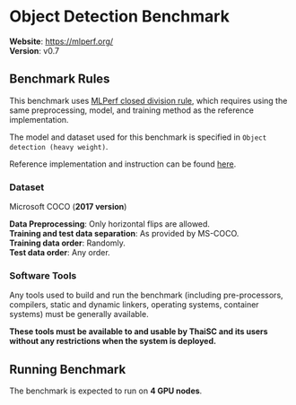 # Object Detection Benchmark

**Website**: https://mlperf.org/  
**Version**: v0.7

## Benchmark Rules

This benchmark uses [MLPerf closed division rule](https://github.com/mlperf/training_policies/blob/master/training_rules.adoc#closed-division), which requires using the same preprocessing, model, and training method as the reference implementation.

The model and dataset used for this benchmark is specified in `Object detection (heavy weight)`. 

Reference implementation and instruction can be found [here](https://github.com/mlperf/training/tree/master/object_detection).

### Dataset

Microsoft COCO (**2017 version**)

**Data Preprocessing**: Only horizontal flips are allowed.  
**Training and test data separation**: As provided by MS-COCO.  
**Training data order**: Randomly.  
**Test data order**: Any order.

### Software Tools

Any tools used to build and run the benchmark (including pre-processors, compilers, static and dynamic linkers, operating systems, container systems) must be generally available.

**These tools must be available to and usable by ThaiSC and its users without any restrictions when the system is deployed.**

## Running Benchmark

The benchmark is expected to run on **4 GPU nodes**.

